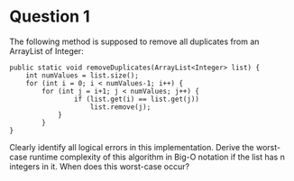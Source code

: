 # Question 1
The following method is supposed to remove all duplicates from an ArrayList of Integer:

	public static void removeDuplicates(ArrayList<Integer> list) {
    	int numValues = list.size();
    	for (int i = 0; i < numValues-1; i++) {
        	for (int j = i+1; j < numValues; j++) {
            		if (list.get(i) == list.get(j))
                		list.remove(j);
        		}
    		}
	}
	
Clearly identify all logical errors in this implementation. Derive the worst-case runtime complexity of this algorithm in Big-O notation if the list has n integers in it. When does this worst-case occur?
